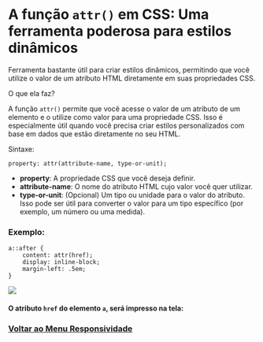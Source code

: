 # A função `attr()` em CSS: Uma ferramenta poderosa para estilos dinâmicos

Ferramenta bastante útil para criar estilos dinâmicos, permitindo que você utilize o valor de um atributo HTML diretamente em suas propriedades CSS.

O que ela faz?

A função `attr()` permite que você acesse o valor de um atributo de um elemento e o utilize como valor para uma propriedade CSS. Isso é especialmente útil quando você precisa criar estilos personalizados com base em dados que estão diretamente no seu HTML.

Sintaxe:

```
property: attr(attribute-name, type-or-unit);
```

- **property**: A propriedade CSS que você deseja definir.
- **attribute-name**: O nome do atributo HTML cujo valor você quer utilizar.
- **type-or-unit**: (Opcional) Um tipo ou unidade para o valor do atributo. Isso pode ser útil para converter o valor para um tipo específico (por exemplo, um número ou uma medida).

### Exemplo:

```
a::after {
    content: attr(href);
    display: inline-block;
    margin-left: .5em;
}
```

<img src="img/attr.jpg">

#### O atributo `href` do elemento `a`, será impresso na tela:

### [Voltar ao Menu Responsividade](../menu.md)
